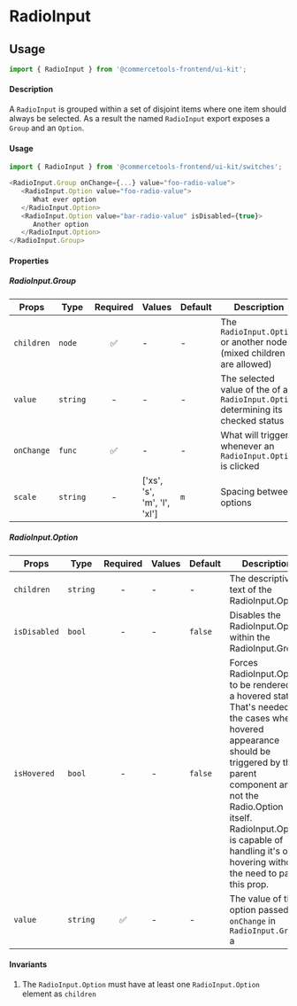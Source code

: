 # RadioInput

## Usage

```js
import { RadioInput } from '@commercetools-frontend/ui-kit';
```

#### Description

A `RadioInput` is grouped within a set of disjoint items where one item should always
be selected. As a result the named `RadioInput` export exposes a `Group` and an
`Option`.

#### Usage

```js
import { RadioInput } from '@commercetools-frontend/ui-kit/switches';

<RadioInput.Group onChange={...} value="foo-radio-value">
   <RadioInput.Option value="foo-radio-value">
      What ever option
   </RadioInput.Option>
   <RadioInput.Option value="bar-radio-value" isDisabled={true}>
      Another option
   </RadioInput.Option>
</RadioInput.Group>
```

#### Properties

##### RadioInput.Group

| Props      | Type     | Required | Values                      | Default | Description                                                                       |
| ---------- | -------- | :------: | --------------------------- | ------- | --------------------------------------------------------------------------------- |
| `children` | `node`   |    ✅    | -                           | -       | The `RadioInput.Option` or another node (mixed children are allowed)              |
| `value`    | `string` |    -     | -                           | -       | The selected value of the of a `RadioInput.Option` determining its checked status |
| `onChange` | `func`   |    ✅    | -                           | -       | What will trigger whenever an `RadioInput.Option` is clicked                      |
| `scale`    | `string` |    -     | ['xs', 's', 'm', 'l', 'xl'] | `m`     | Spacing between options                                                           |

##### RadioInput.Option

| Props        | Type     | Required | Values | Default | Description                                                                                                                                                                                                                                                                                 |
| ------------ | -------- | :------: | ------ | ------- | ------------------------------------------------------------------------------------------------------------------------------------------------------------------------------------------------------------------------------------------------------------------------------------------- |
| `children`   | `string` |    -     | -      | -       | The descriptive text of the RadioInput.Option                                                                                                                                                                                                                                               |
| `isDisabled` | `bool`   |    -     | -      | `false` | Disables the RadioInput.Option within the RadioInput.Group                                                                                                                                                                                                                                  |
| `isHovered`  | `bool`   |    -     | -      | `false` | Forces RadioInput.Option to be rendered in a hovered state. That's needed for the cases when hovered appearance should be triggered by the parent component and not the Radio.Option itself. RadioInput.Option is capable of handling it's own hovering without the need to pass this prop. |
| `value`      | `string` |    ✅    | -      | -       | The value of the option passed to `onChange` in `RadioInput.Group` a                                                                                                                                                                                                                        |

#### Invariants

1.  The `RadioInput.Option` must have at least one `RadioInput.Option` element as
    `children`

